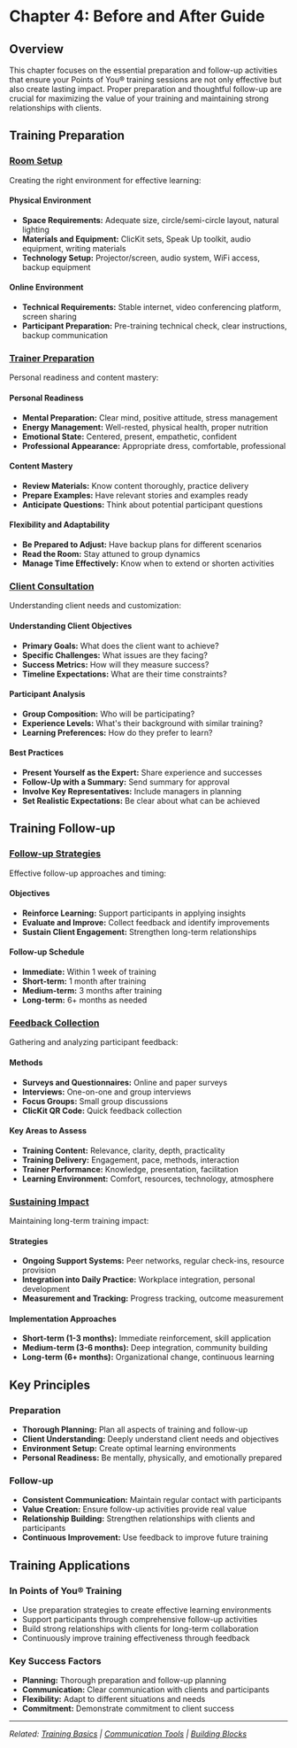 # Chapter 4: Before and After Guide

## Overview

This chapter focuses on the essential preparation and follow-up activities that ensure your Points of You® training sessions are not only effective but also create lasting impact. Proper preparation and thoughtful follow-up are crucial for maximizing the value of your training and maintaining strong relationships with clients.

## Training Preparation

### [Room Setup](training-preparation/room-setup.md)
Creating the right environment for effective learning:

#### Physical Environment
- **Space Requirements:** Adequate size, circle/semi-circle layout, natural lighting
- **Materials and Equipment:** ClicKit sets, Speak Up toolkit, audio equipment, writing materials
- **Technology Setup:** Projector/screen, audio system, WiFi access, backup equipment

#### Online Environment
- **Technical Requirements:** Stable internet, video conferencing platform, screen sharing
- **Participant Preparation:** Pre-training technical check, clear instructions, backup communication

### [Trainer Preparation](training-preparation/trainer-preparation.md)
Personal readiness and content mastery:

#### Personal Readiness
- **Mental Preparation:** Clear mind, positive attitude, stress management
- **Energy Management:** Well-rested, physical health, proper nutrition
- **Emotional State:** Centered, present, empathetic, confident
- **Professional Appearance:** Appropriate dress, comfortable, professional

#### Content Mastery
- **Review Materials:** Know content thoroughly, practice delivery
- **Prepare Examples:** Have relevant stories and examples ready
- **Anticipate Questions:** Think about potential participant questions

#### Flexibility and Adaptability
- **Be Prepared to Adjust:** Have backup plans for different scenarios
- **Read the Room:** Stay attuned to group dynamics
- **Manage Time Effectively:** Know when to extend or shorten activities

### [Client Consultation](training-preparation/client-consultation.md)
Understanding client needs and customization:

#### Understanding Client Objectives
- **Primary Goals:** What does the client want to achieve?
- **Specific Challenges:** What issues are they facing?
- **Success Metrics:** How will they measure success?
- **Timeline Expectations:** What are their time constraints?

#### Participant Analysis
- **Group Composition:** Who will be participating?
- **Experience Levels:** What's their background with similar training?
- **Learning Preferences:** How do they prefer to learn?

#### Best Practices
- **Present Yourself as the Expert:** Share experience and successes
- **Follow-Up with a Summary:** Send summary for approval
- **Involve Key Representatives:** Include managers in planning
- **Set Realistic Expectations:** Be clear about what can be achieved

## Training Follow-up

### [Follow-up Strategies](training-follow-up/follow-up-strategies.md)
Effective follow-up approaches and timing:

#### Objectives
- **Reinforce Learning:** Support participants in applying insights
- **Evaluate and Improve:** Collect feedback and identify improvements
- **Sustain Client Engagement:** Strengthen long-term relationships

#### Follow-up Schedule
- **Immediate:** Within 1 week of training
- **Short-term:** 1 month after training
- **Medium-term:** 3 months after training
- **Long-term:** 6+ months as needed

### [Feedback Collection](training-follow-up/feedback-collection.md)
Gathering and analyzing participant feedback:

#### Methods
- **Surveys and Questionnaires:** Online and paper surveys
- **Interviews:** One-on-one and group interviews
- **Focus Groups:** Small group discussions
- **ClicKit QR Code:** Quick feedback collection

#### Key Areas to Assess
- **Training Content:** Relevance, clarity, depth, practicality
- **Training Delivery:** Engagement, pace, methods, interaction
- **Trainer Performance:** Knowledge, presentation, facilitation
- **Learning Environment:** Comfort, resources, technology, atmosphere

### [Sustaining Impact](training-follow-up/sustaining-impact.md)
Maintaining long-term training impact:

#### Strategies
- **Ongoing Support Systems:** Peer networks, regular check-ins, resource provision
- **Integration into Daily Practice:** Workplace integration, personal development
- **Measurement and Tracking:** Progress tracking, outcome measurement

#### Implementation Approaches
- **Short-term (1-3 months):** Immediate reinforcement, skill application
- **Medium-term (3-6 months):** Deep integration, community building
- **Long-term (6+ months):** Organizational change, continuous learning

## Key Principles

### Preparation
- **Thorough Planning:** Plan all aspects of training and follow-up
- **Client Understanding:** Deeply understand client needs and objectives
- **Environment Setup:** Create optimal learning environments
- **Personal Readiness:** Be mentally, physically, and emotionally prepared

### Follow-up
- **Consistent Communication:** Maintain regular contact with participants
- **Value Creation:** Ensure follow-up activities provide real value
- **Relationship Building:** Strengthen relationships with clients and participants
- **Continuous Improvement:** Use feedback to improve future training

## Training Applications

### In Points of You® Training
- Use preparation strategies to create effective learning environments
- Support participants through comprehensive follow-up activities
- Build strong relationships with clients for long-term collaboration
- Continuously improve training effectiveness through feedback

### Key Success Factors
- **Planning:** Thorough preparation and follow-up planning
- **Communication:** Clear communication with clients and participants
- **Flexibility:** Adapt to different situations and needs
- **Commitment:** Demonstrate commitment to client success

---

*Related: [Training Basics](chapter-01-training-basics.md) | [Communication Tools](chapter-03-communication-tools.md) | [Building Blocks](chapter-05-building-blocks.md)*
